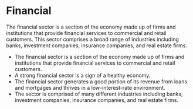 # Financial
The financial sector is a section of the economy made up of firms and institutions that provide financial services to commercial and retail customers. This sector comprises a broad range of industries including banks, investment companies, insurance companies, and real estate firms.

- The financial sector is a section of the economy made up of firms and institutions that provide financial services to commercial and retail customers.
- A strong financial sector is a sign of a healthy economy.
- The financial sector generates a good portion of its revenue from loans and mortgages and thrives in a low-interest-rate environment.
- The sector is comprised of many different industries including banks, investment companies, insurance companies, and real estate firms.
